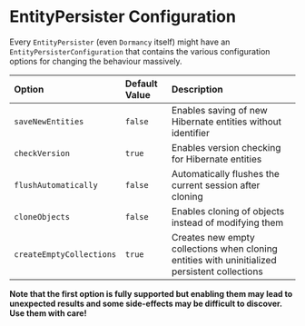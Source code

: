 # EntityPersister Configuration #

Every `EntityPersister` (even `Dormancy` itself) might have an `EntityPersisterConfiguration` that contains the various configuration options for changing the behaviour massively.

| **Option**						| **Default Value**	| **Description**																						|
|:----------------|:------------------|:-------------------------------------|
| `saveNewEntities`			| `false`			        | Enables saving of new Hibernate entities without identifier											|
| `checkVersion`				| `true`			         | Enables version checking for Hibernate entities														|
| `flushAutomatically`			| `false`			        | Automatically flushes the current session after cloning												|
| `cloneObjects`				| `false`			        | Enables cloning of objects instead of modifying them													|
| `createEmptyCollections`		| `true`			         | Creates new empty collections when cloning entities with uninitialized persistent collections		|

**Note that the first option is fully supported but enabling them may lead to unexpected results and some side-effects may be difficult to discover. Use them with care!**